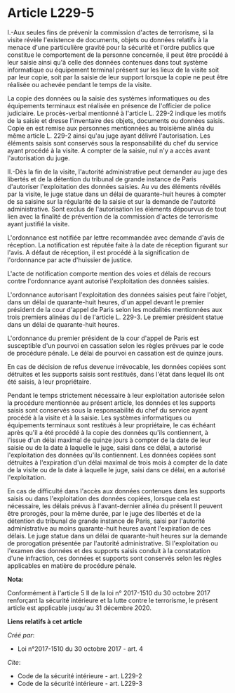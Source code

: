 # Article L229-5

I.-Aux seules fins de prévenir la commission d'actes de terrorisme, si la visite révèle l'existence de documents, objets ou
données relatifs à la menace d'une particulière gravité pour la sécurité et l'ordre publics que constitue le comportement de
la personne concernée, il peut être procédé à leur saisie ainsi qu'à celle des données contenues dans tout système
informatique ou équipement terminal présent sur les lieux de la visite soit par leur copie, soit par la saisie de leur
support lorsque la copie ne peut être réalisée ou achevée pendant le temps de la visite. 

La copie des données ou la saisie des systèmes informatiques ou des équipements terminaux est réalisée en présence de
l'officier de police judiciaire. Le procès-verbal mentionné à l'article L. 229-2 indique les motifs de la saisie et dresse
l'inventaire des objets, documents ou données saisis. Copie en est remise aux personnes mentionnées au troisième alinéa du
même article L. 229-2 ainsi qu'au juge ayant délivré l'autorisation. Les éléments saisis sont conservés sous la
responsabilité du chef du service ayant procédé à la visite. A compter de la saisie, nul n'y a accès avant l'autorisation du
juge. 

II.-Dès la fin de la visite, l'autorité administrative peut demander au juge des libertés et de la détention du tribunal de
grande instance de Paris d'autoriser l'exploitation des données saisies. Au vu des éléments révélés par la visite, le juge
statue dans un délai de quarante-huit heures à compter de sa saisine sur la régularité de la saisie et sur la demande de
l'autorité administrative. Sont exclus de l'autorisation les éléments dépourvus de tout lien avec la finalité de prévention
de la commission d'actes de terrorisme ayant justifié la visite. 

L'ordonnance est notifiée par lettre recommandée avec demande d'avis de réception. La notification est réputée faite à la
date de réception figurant sur l'avis. A défaut de réception, il est procédé à la signification de l'ordonnance par acte
d'huissier de justice. 

L'acte de notification comporte mention des voies et délais de recours contre l'ordonnance ayant autorisé l'exploitation des
données saisies. 

L'ordonnance autorisant l'exploitation des données saisies peut faire l'objet, dans un délai de quarante-huit heures, d'un
appel devant le premier président de la cour d'appel de Paris selon les modalités mentionnées aux trois premiers alinéas du I
de l'article L. 229-3. Le premier président statue dans un délai de quarante-huit heures. 

L'ordonnance du premier président de la cour d'appel de Paris est susceptible d'un pourvoi en cassation selon les règles
prévues par le code de procédure pénale. Le délai de pourvoi en cassation est de quinze jours. 

En cas de décision de refus devenue irrévocable, les données copiées sont détruites et les supports saisis sont restitués,
dans l'état dans lequel ils ont été saisis, à leur propriétaire. 

Pendant le temps strictement nécessaire à leur exploitation autorisée selon la procédure mentionnée au présent article, les
données et les supports saisis sont conservés sous la responsabilité du chef du service ayant procédé à la visite et à la
saisie. Les systèmes informatiques ou équipements terminaux sont restitués à leur propriétaire, le cas échéant après qu'il a
été procédé à la copie des données qu'ils contiennent, à l'issue d'un délai maximal de quinze jours à compter de la date de
leur saisie ou de la date à laquelle le juge, saisi dans ce délai, a autorisé l'exploitation des données qu'ils contiennent.
Les données copiées sont détruites à l'expiration d'un délai maximal de trois mois à compter de la date de la visite ou de la
date à laquelle le juge, saisi dans ce délai, en a autorisé l'exploitation. 

En cas de difficulté dans l'accès aux données contenues dans les supports saisis ou dans l'exploitation des données copiées,
lorsque cela est nécessaire, les délais prévus à l'avant-dernier alinéa du présent II peuvent être prorogés, pour la même
durée, par le juge des libertés et de la détention du tribunal de grande instance de Paris, saisi par l'autorité
administrative au moins quarante-huit heures avant l'expiration de ces délais. Le juge statue dans un délai de quarante-huit
heures sur la demande de prorogation présentée par l'autorité administrative. Si l'exploitation ou l'examen des données et
des supports saisis conduit à la constatation d'une infraction, ces données et supports sont conservés selon les règles
applicables en matière de procédure pénale.

**Nota:**

Conformément à l'article 5 II de la loi n° 2017-1510 du 30 octobre 2017 renforçant la sécurité intérieure et la lutte contre
le terrorisme, le présent article est applicable jusqu'au 31 décembre 2020.

**Liens relatifs à cet article**

_Créé par_:

  - Loi n°2017-1510 du 30 octobre 2017 - art. 4

_Cite_:

  - Code de la sécurité intérieure - art. L229-2
  - Code de la sécurité intérieure - art. L229-3
